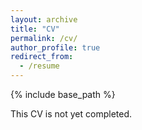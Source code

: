 ```yaml
---
layout: archive
title: "CV"
permalink: /cv/
author_profile: true
redirect_from:
  - /resume
---
```


{% include base_path %}

This CV is not yet completed.